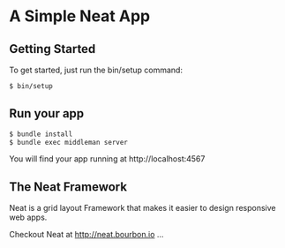 # A Simple Neat App

## Getting Started

To get started, just run the bin/setup command:

``` sh
$ bin/setup
```

## Run your app 

```sh
$ bundle install
$ bundle exec middleman server
```

You will find your app running at http://localhost:4567

## The Neat Framework

Neat is a grid layout Framework that makes it easier to design responsive web apps.

Checkout Neat at http://neat.bourbon.io
…
